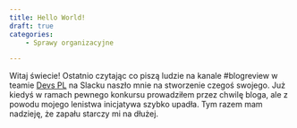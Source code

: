 ```yaml
---
title: Hello World!
draft: true
categories:
    - Sprawy organizacyjne

---
```

Witaj świecie! Ostatnio czytając co piszą ludzie na kanale #blogreview w teamie [Devs PL](https://devspl.slack.com) na Slacku naszło mnie na stworzenie czegoś swojego. Już kiedyś w ramach pewnego konkursu prowadziłem przez chwilę bloga, ale z powodu mojego lenistwa inicjatywa szybko upadła. Tym razem mam nadzieję, że zapału starczy mi na dłużej.